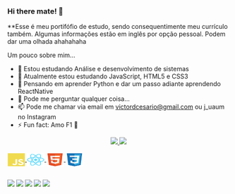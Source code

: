### Hi there mate! 👋


**Esse é meu portifófio de estudo, sendo consequentimente meu currículo também. Algumas informações estão em inglês por opção pessoal. Podem dar uma olhada ahahahaha

Um pouco sobre mim...

- 🔭 Estou estudando Análise e desenvolvimento de sistemas
- 🌱 Atualmente estou estudando JavaScript, HTML5 e CSS3
- 🤔 Pensando em aprender Python e dar um passo adiante aprendendo ReactNative
- 💬 Pode me perguntar qualquer coisa...
- 📫 Pode me chamar via email em victordcesario@gmail.com ou j_uaum no Instagram
- ⚡ Fun fact: Amo F1 💖

<div align="center">
  <a href="https://github.com/j-uaum">
  <img height="180em" src="https://github-readme-stats.vercel.app/api?username=j-uaum&show_icons=true&theme=dracula&include_all_commits=true&count_private=true"/>
  <img height="180em" src="https://github-readme-stats.vercel.app/api/top-langs/?username=j-uaum&layout=compact&langs_count=7&theme=dracula"/>
</div>
<div style="display: inline_block"><br>
  <img align="center" alt="Rafa-Js" height="30" width="40" src="https://raw.githubusercontent.com/devicons/devicon/master/icons/javascript/javascript-plain.svg">
 <img align="center" alt="Rafa-React" height="30" width="40" src="https://raw.githubusercontent.com/devicons/devicon/master/icons/react/react-original.svg">
  <img align="center" alt="Rafa-HTML" height="30" width="40" src="https://raw.githubusercontent.com/devicons/devicon/master/icons/html5/html5-original.svg">
  <img align="center" alt="Rafa-CSS" height="30" width="40" src="https://raw.githubusercontent.com/devicons/devicon/master/icons/css3/css3-original.svg">

</div>
  
  ##
 
<div> 
  
  <a href="https://www.instagram.com/j_uaum/" target="_blank"><img src="https://img.shields.io/badge/-Instagram-%23E4405F?style=for-the-badge&logo=instagram&logoColor=white" target="_blank"></a>
 	<a href="https://www.twitch.tv/xelbizera" target="_blank"><img src="https://img.shields.io/badge/Twitch-9146FF?style=for-the-badge&logo=twitch&logoColor=white" target="_blank"></a>
 <a href="https://discord.gg/wagxzStdcR" target="_blank"><img src="https://img.shields.io/badge/Discord-7289DA?style=for-the-badge&logo=discord&logoColor=white" target="_blank"></a> 
  <a href = "mailto:victordcesario@gmail.com"><img src="https://img.shields.io/badge/-Gmail-%23333?style=for-the-badge&logo=gmail&logoColor=white" target="_blank"></a>
  <a href="" target="_blank"><img src="https://img.shields.io/badge/-LinkedIn-%230077B5?style=for-the-badge&logo=linkedin&logoColor=white" target="_blank"></a> 
 

 
</div>
